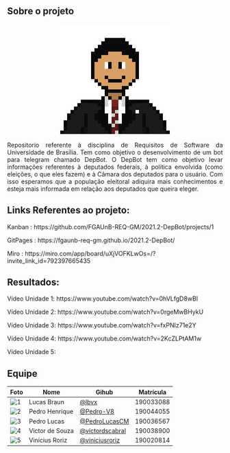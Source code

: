 ## Sobre o projeto
<p align="center">
<img src="https://github.com/FGAUnB-REQ-GM/2021.2-DepBot/blob/main/docs/assets/depbot.png?raw=true">
</p>

<p align="justify">
  Repositorio referente à disciplina de Requisitos de Software da Universidade de Brasília. Tem como objetivo o desenvolvimento de um bot para telegram chamado DepBot.
  O DepBot tem como objetivo levar informações referentes à deputados federais, à política envolvida (como eleições, o que eles fazem) e à Câmara dos deputados para o usuário. Com isso esperamos que a população eleitoral adiquira mais conhecimentos e esteja mais informada em relação aos deputados que queira eleger.
</p>

## Links Referentes ao projeto:

<p> Kanban : https://github.com/FGAUnB-REQ-GM/2021.2-DepBot/projects/1</p>
<p> GitPages : https://fgaunb-req-gm.github.io/2021.2-DepBot/</p>
<p> Miro : https://miro.com/app/board/uXjVOFKLwOs=/?invite_link_id=792397665435</p>

## Resultados:

<p> Vídeo Unidade 1: https://www.youtube.com/watch?v=0hVLfgD8wBI</p>
<p> Vídeo Unidade 2: https://www.youtube.com/watch?v=0rgeMwBHykU</p>
<p> Vídeo Unidade 3: https://www.youtube.com/watch?v=fxPNIz71e2Y</p>
<p> Vídeo Unidade 4: https://www.youtube.com/watch?v=2KcZLPtAM1w</p>
<p> Vídeo Unidade 5: </p>

## Equipe
Foto | Nome | Gihub | Matrícula
----- |------ | --------  | ------
<img src="https://github.com/lbvx.png" alt="1" width="90"> | Lucas Braun  | [@lbvx](https://github.com/lbvx) | 190033088 |
<img src="https://github.com/Pedro-V8.png" alt="2" width="90"> | Pedro Henrique | [@Pedro-V8](https://github.com/Pedro-V8) | 190044055 |
<img src="https://github.com/PedroLucasCM.png" alt="3" width="90"> | Pedro Lucas | [@PedroLucasCM](https://github.com/PedroLucasCM) | 190036567 |
<img src="https://github.com/victordscabral.png" alt="4" width="90"> | Victor de Souza | [@victordscabral](https://github.com/victordscabral) | 190038900 |
<img src="https://github.com/viniciusroriz.png" alt="5" width="90"> | Vinícius Roriz | [@viniciusroriz](https://github.com/viniciusroriz) | 190020814|
